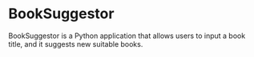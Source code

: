 # BookSuggestor
BookSuggestor is a Python application that allows users to input a book title, and it suggests new suitable books.

